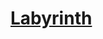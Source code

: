 # [Labyrinth](https://www.mousehuntgame.com/preferences.php?tab=mousehunt-improved-settings#mousehunt-improved-settings-location-hud)
